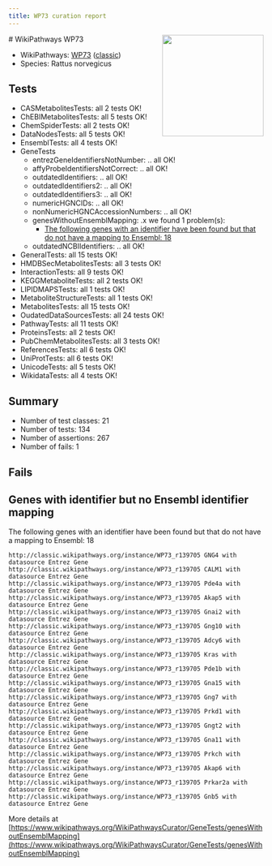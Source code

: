 ```yaml
---
title: WP73 curation report
---
```


<img style="float: right; width: 200px" src="https://upload.wikimedia.org/wikipedia/commons/thumb/8/83/Wplogo_with_text_500.png/640px-Wplogo_with_text_500.png" />
# WikiPathways WP73

* WikiPathways: [WP73](https://wikipathways.org/pathways/WP73) ([classic](https://classic.wikipathways.org/instance/WP73))
* Species: Rattus norvegicus
## Tests
* CASMetabolitesTests: all 2 tests OK!
* ChEBIMetabolitesTests: all 5 tests OK!
* ChemSpiderTests: all 2 tests OK!
* DataNodesTests: all 5 tests OK!
* EnsemblTests: all 4 tests OK!
* GeneTests
    * entrezGeneIdentifiersNotNumber: .. all OK!
    * affyProbeIdentifiersNotCorrect: .. all OK!
    * outdatedIdentifiers: .. all OK!
    * outdatedIdentifiers2: .. all OK!
    * outdatedIdentifiers3: .. all OK!
    * numericHGNCIDs: .. all OK!
    * nonNumericHGNCAccessionNumbers: .. all OK!
    * genesWithoutEnsemblMapping: .x we found 1 problem(s):
        * [The following genes with an identifier have been found but that do not have a mapping to Ensembl: 18](#c4e54315)
    * outdatedNCBIIdentifiers: .. all OK!
* GeneralTests: all 15 tests OK!
* HMDBSecMetabolitesTests: all 3 tests OK!
* InteractionTests: all 9 tests OK!
* KEGGMetaboliteTests: all 2 tests OK!
* LIPIDMAPSTests: all 1 tests OK!
* MetaboliteStructureTests: all 1 tests OK!
* MetabolitesTests: all 15 tests OK!
* OudatedDataSourcesTests: all 24 tests OK!
* PathwayTests: all 11 tests OK!
* ProteinsTests: all 2 tests OK!
* PubChemMetabolitesTests: all 3 tests OK!
* ReferencesTests: all 6 tests OK!
* UniProtTests: all 6 tests OK!
* UnicodeTests: all 5 tests OK!
* WikidataTests: all 4 tests OK!


## Summary

* Number of test classes: 21
* Number of tests: 134
* Number of assertions: 267
* Number of fails: 1

## Fails

<a name="c4e54315" />

## Genes with identifier but no Ensembl identifier mapping

The following genes with an identifier have been found but that do not have a mapping to Ensembl: 18
```
http://classic.wikipathways.org/instance/WP73_r139705 GNG4 with datasource Entrez Gene
http://classic.wikipathways.org/instance/WP73_r139705 CALM1 with datasource Entrez Gene
http://classic.wikipathways.org/instance/WP73_r139705 Pde4a with datasource Entrez Gene
http://classic.wikipathways.org/instance/WP73_r139705 Akap5 with datasource Entrez Gene
http://classic.wikipathways.org/instance/WP73_r139705 Gnai2 with datasource Entrez Gene
http://classic.wikipathways.org/instance/WP73_r139705 Gng10 with datasource Entrez Gene
http://classic.wikipathways.org/instance/WP73_r139705 Adcy6 with datasource Entrez Gene
http://classic.wikipathways.org/instance/WP73_r139705 Kras with datasource Entrez Gene
http://classic.wikipathways.org/instance/WP73_r139705 Pde1b with datasource Entrez Gene
http://classic.wikipathways.org/instance/WP73_r139705 Gna15 with datasource Entrez Gene
http://classic.wikipathways.org/instance/WP73_r139705 Gng7 with datasource Entrez Gene
http://classic.wikipathways.org/instance/WP73_r139705 Prkd1 with datasource Entrez Gene
http://classic.wikipathways.org/instance/WP73_r139705 Gngt2 with datasource Entrez Gene
http://classic.wikipathways.org/instance/WP73_r139705 Gna11 with datasource Entrez Gene
http://classic.wikipathways.org/instance/WP73_r139705 Prkch with datasource Entrez Gene
http://classic.wikipathways.org/instance/WP73_r139705 Akap6 with datasource Entrez Gene
http://classic.wikipathways.org/instance/WP73_r139705 Prkar2a with datasource Entrez Gene
http://classic.wikipathways.org/instance/WP73_r139705 Gnb5 with datasource Entrez Gene
```

More details at [https://www.wikipathways.org/WikiPathwaysCurator/GeneTests/genesWithoutEnsemblMapping](https://www.wikipathways.org/WikiPathwaysCurator/GeneTests/genesWithoutEnsemblMapping)


